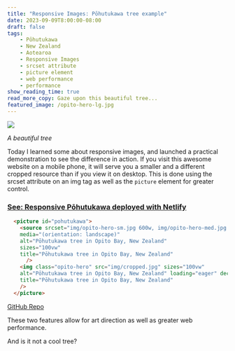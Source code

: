 ```yaml
---
title: "Responsive Images: Pōhutukawa tree example"
date: 2023-09-09T8:00:00-08:00
draft: false
tags: 
    - Pōhutukawa
    - New Zealand
    - Aotearoa
    - Responsive Images
    - srcset attribute
    - picture element
    - web performance
    - performance
show_reading_time: true
read_more_copy: Gaze upon this beautiful tree...
featured_image: /opito-hero-lg.jpg
---
```


![](/opito-hero-lg.jpg)

*A beautiful tree*

Today I learned some about responsive images, and launched a practical demonstration to see the difference in action. If you visit this awesome website on a mobile phone, it will serve you a smaller and a different cropped resource than if you view it on desktop. This is done using the srcset attribute on an img tag as well as the `picture` element for greater control.

### [See: Responsive Pōhutukawa deployed with Netlify](https://pohutukawa.netlify.app/)

```html
  <picture id="pohutukawa">
    <source srcset="img/opito-hero-sm.jpg 600w, img/opito-hero-med.jpg 1200w, img/opito-hero-lg.jpg 2400w, img/opito-hero.jpg 4800w" 
    media="(orientation: landscape)"
    alt="Pōhutukawa tree in Opito Bay, New Zealand"
    sizes="100vw"
    title="Pōhutukawa tree in Opito Bay, New Zealand"
      />
    <img class="opito-hero" src="img/cropped.jpg" sizes="100vw" 
    alt="Pōhutukawa tree in Opito Bay, New Zealand" loading="eager" decoding="sync"
    title="Pōhutukawa tree in Opito Bay, New Zealand"
    />
  </picture>
```

[GitHub Repo](https://github.com/airbr/pohutukawa)

These two features allow for art direction as well as greater web performance.

And is it not a cool tree?

